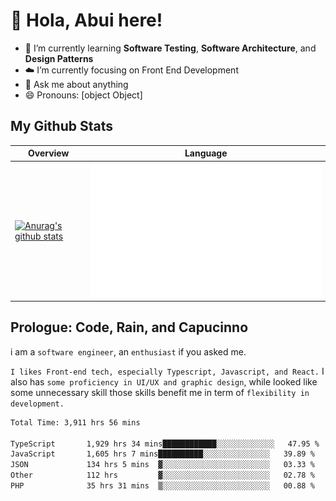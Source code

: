 # 👋 Hola, Abui here!

- 🌱 I’m currently learning **Software Testing**, **Software Architecture**, and **Design Patterns**
- ☁️ I’m currently focusing on Front End Development
- 💬 Ask me about anything
- 😄 Pronouns: [object Object]

## My Github Stats

| Overview | Language |
| --- | --- |
|[![Anurag's github stats](https://github-readme-stats.vercel.app/api?username=abui-am&count_private=true)](https://github.com/anuraghazra/github-readme-stats)|![Language](https://raw.githubusercontent.com/abui-am/stats/c6455f656dfce7acd3951e5ec5b25d72af0b2ee3/generated/languages.svg)|

## Prologue: Code, Rain, and Capucinno
i am a `software engineer`, an `enthusiast` if you asked me. 

`I likes Front-end tech, especially Typescript, Javascript, and React.` I also has `some proficiency in UI/UX and graphic design`, while looked like some unnecessary skill those skills benefit me in term of `flexibility in development.`


<!--START_SECTION:waka-->

```txt
Total Time: 3,911 hrs 56 mins

TypeScript       1,929 hrs 34 mins████████████░░░░░░░░░░░░░   47.95 %
JavaScript       1,605 hrs 7 mins██████████░░░░░░░░░░░░░░░   39.89 %
JSON             134 hrs 5 mins  ▓░░░░░░░░░░░░░░░░░░░░░░░░   03.33 %
Other            112 hrs         ▓░░░░░░░░░░░░░░░░░░░░░░░░   02.78 %
PHP              35 hrs 31 mins  ▒░░░░░░░░░░░░░░░░░░░░░░░░   00.88 %
```

<!--END_SECTION:waka-->
